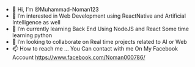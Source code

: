 - 👋 Hi, I’m @Muhammad-Noman123
- 👀 I’m interested in Web Development using ReactNative and Artificial Intelligence as well
- 🌱 I’m currently learning Back End Using NodeJS and React Some time learning python
- 💞️ I’m looking to collaborate on Real time projects related to AI or Web
- 📫 How to reach me ...
You Can contact with me On My Facebook Account https://www.facebook.com/Noman000786/
<!---
Muhammad-Noman123/Muhammad-Noman123 is a ✨ special ✨ repository because its `README.md` (this file) appears on your GitHub profile.
You can click the Preview link to take a look at your changes.
--->
